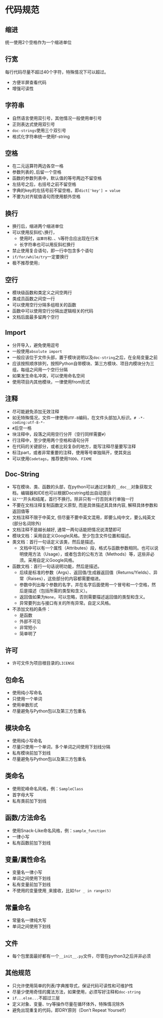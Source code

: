 # 代码规范

## 缩进

统一使用2个空格作为一个缩进单位

## 行宽

每行代码尽量不超过40个字符，特殊情况下可以超过。

* 方便半屏查看代码
* 增强可读性

## 字符串

* 自然语言使用双引号，其他情况一般使用单引号
* 正则表达式使用双引号
* `doc-strings`使用三个双引号
* 格式化字符串统一使用f-string

## 空格

* 在二元运算符两边各空一格
* 参数列表的`,`后留一个空格
* 函数的参数列表中，默认值的等号两边不留空格
* 左括号之后，右括号之前不留空格
* 字典的key的左括号前不留空格，即`dict['key'] = value`
* 不要为对齐赋值语句而使用额外空格

## 换行

* 换行后，缩进两个缩进单位
* 可以使用反斜杠`\`换行，
  * 使用时，`运算符`和`.`、`%`等符合应出现在行末
  * 长字符串也可以用反斜杠换行
* 禁止使用复合语句，即一行中包含多个语句
* `if/for/while/try`一定要换行
* 极不推荐使用`;`

## 空行

* 模块级函数和类定义之间空两行
* 类成员函数之间空一行
* 可以使用空行分隔多组相关的函数
* 函数中可以使用空行分隔出逻辑相关的代码
* 文档后面最多留两个空行

## Import

* 分开导入，避免使用逗号
* 一般使用`absolute import`
* 一般应该位于文件头部，置于模块说明以及`doc-string`之后，在全局变量之前
* 应该按照顺序排列，按照Python自带模块、第三方模块、项目内模块分为三组，每组之间用一个空行分隔
* 如果发生命名冲突，可以使用命名空间
* 使用项目内其他模块，一律使用from形式

## 注释

* 尽可能避免添加无效注释
* 如无特殊情况，文件一律使用`UTF-8`编码，在文件头部加入标识。`# -*-coding:utf-8-*-`
* `#`后空一格
* 块注释中，段落之间用空行分开（空行同样需要`#`）
* 行注释中，至少使用两个空格和语句分开
* 在代码的关键部分，或者比较复杂的地方，能写注释尽量要写注释
* 标注part，或者非常重要的注释，使用等号单独隔开，使其突出
* 可以使用`Codetags`，推荐使用`TODO`、`FIXME`

## Doc-String

* 写在模块、类、函数的头部，在python可以通过对象的`__doc__`对象获取文档，编辑器和IDE也可以根据Docstring给出自动提示
* 以`"""`开头和结尾，首行不换行。除非只有一行否则末行单独一行
* 不要在文档注释复制函数定义原型, 而是具体描述其具体内容, 解释具体参数和返回值等
* 文档注释不限于中英文, 但尽量不要中英文混用，即要么纯中文，要么纯英文(部分名词除外)
* 文档注释不是越长越好, 通常一两句话能把情况说清楚即可
* 模块文档：采用自定义Google风格。至少包含文件位置和描述。
* 类文档：首行一句话定义该类，然后是描述。
  * 文档中可以有一个属性（Attributes）段，格式与函数参数相同。也可以说明使用方法（Usage），或者包含的公有方法（Methods）等，这些非必须。采用自定义Google风格。
* 函数文档：首行一句话说明功能，然后是描述。
  * 后续是标准的参数（Args）、返回值/生成器返回值（Returns/Yields）、异常（Raises），这些部分的内容都需要缩进。
  * 参数中列出每个参数的名字，并在名字后面使用一个冒号和一个空格，然后是描述（包括所需的类型和含义）。
  * 返回值如果为`None`，可以忽略，否则需要描述返回值的类型和含义。
  * 异常要列出与接口有关的所有异常。自定义风格。
* 不添加文档的条件：
  * 是函数
  * 外部不可见
  * 非常短小
  * 简单明了

## 许可

* 许可文件为项目根目录的`LICENSE`

## 包命名

* 使用纯小写命名
* 只使用一个单词
* 使用单数形式
* 尽量避免与Python包以及第三方包重名

## 模块命名

* 使用纯小写命名
* 尽量只使用一个单词，多个单词之间使用下划线分隔
* 私有模块前加下划线
* 尽量避免与Python包以及第三方包重名

## 类命名

* 使用驼峰命名风格，例：`SampleClass`
* 首字母大写
* 私有类前加下划线

## 函数/方法命名

* 使用Snack-Like命名风格，例：`sample_function`
* 一律小写
* 私有函数前加下划线

## 变量/属性命名

* 变量名一律小写
* 单词之间使用下划线
* 私有变量前加下划线
* 不使用的变量使用`_`来接收，比如`for _ in range(5)`

## 常量命名

* 常量名一律纯大写
* 单词之间使用下划线

## 文件

* 每个包里面最好都有一个`__init__.py`文件，尽管在python3之后并非必须

## 其他规范

* 只允许使用简单的列表/字典推导式，保证代码可读性和可维护性
* 尽量少使用奇怪的魔法方法，如果使用，必须写好注释和`doc-string`
* `if...else...`不超过三层
* 定义对象、变量、try等操作尽量在循环体外，特殊情况除外
* 避免出现重复的代码，即DRY原则（Don’t Repeat Yourself）
